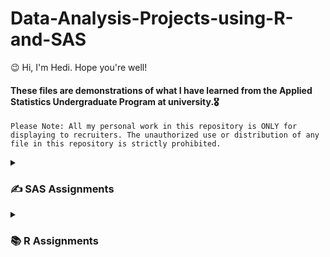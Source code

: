 # Data-Analysis-Projects-using-R-and-SAS

😉 Hi, I'm Hedi. Hope you're well!

#### These files are demonstrations of what I have learned from the Applied Statistics Undergraduate Program at university.🎖

`Please Note: All my personal work in this repository is ONLY for displaying to recruiters. The unauthorized use or distribution of any file in this repository is strictly prohibited.`

<details>
  <summary><h3> ✍️ SAS Assignments </h3></summary>

  #### 1️⃣ [SAS Assignment 1 - Simple Linear Regression](https://github.com/HediWork/Data-Analysis-Projects-using-R-and-SAS/blob/main/SAS_A1_18_pages.pdf)

***Course: Regression Analysis***

**Skills and Tools:**
Simple Linear Regression, Model Building, Confidence Interval, t-distribution, F-distribution, Statistical Inference, Hypothesis Testing, t-test, F-test, P-value, Least square estimators, Simple coefficient of determination: R^2, Simple correlation coefficient: r, Sum of squares, 

***SAS Problem: Q2 (page 8-18)***
<br>
<br>

  #### 2️⃣ [SAS Assignment 2 - Multiple Linear Regression](https://github.com/HediWork/Data-Analysis-Projects-using-R-and-SAS/blob/main/SAS_A2_17_pages.pdf)

***Course: Regression Analysis***

**Skills and Tools:**


***SAS Problem: Q3 (page 7-17)***
<br>
<br>
  
  #### 3️⃣ [SAS Assignment 3 - Multiple Linear Regression](https://github.com/HediWork/Data-Analysis-Projects-using-R-and-SAS/blob/main/SAS_A3_9_pages.pdf)

***Course: Regression Analysis***

**Skills and Tools:**


***SAS Problem: Q2 (page 6-9)***
<br>
<br>
</details>

<details>
  <summary><h3> 📚 R Assignments </h3></summary>
</details>

